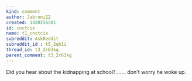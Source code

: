 ```yaml
---
kind: comment
author: Jabroni12
created: 1420256501
id: cnctcix
name: t1_cnctcix
subreddit: AskReddit
subreddit_id : t5_2qh1i
thread_id: t3_2r63kg
parent_comment: t3_2r63kg
---
```


Did you hear about the kidnapping at school?....... don't worry he woke up.

